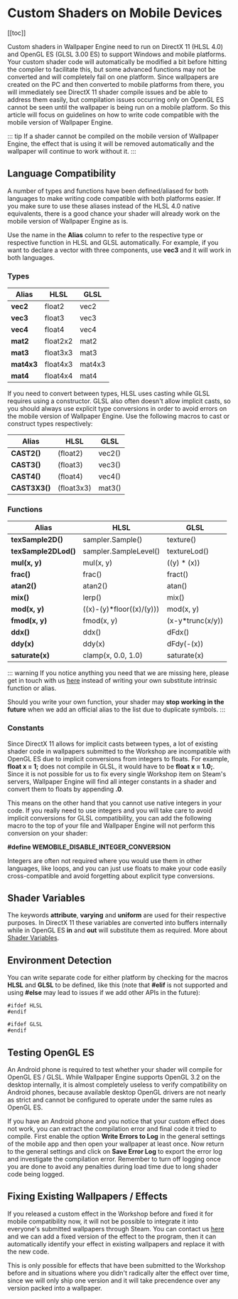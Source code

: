 # Custom Shaders on Mobile Devices

[[toc]]

Custom shaders in Wallpaper Engine need to run on DirectX 11 (HLSL 4.0) and OpenGL ES (GLSL 3.00 ES) to support Windows and mobile platforms. Your custom shader code will automatically be modified a bit before hitting the compiler to facilitate this, but some advanced functions may not be converted and will completely fail on one platform. Since wallpapers are created on the PC and then converted to mobile platforms from there, you will immediately see DirectX 11 shader compile issues and be able to address them easily, but compilation issues occurring only on OpenGL ES cannot be seen until the wallpaper is being run on a mobile platform. So this article will focus on guidelines on how to write code compatible with the mobile version of Wallpaper Engine.

::: tip
If a shader cannot be compiled on the mobile version of Wallpaper Engine, the effect that is using it will be removed automatically and the wallpaper will continue to work without it.
:::

## Language Compatibility

A number of types and functions have been defined/aliased for both languages to make writing code compatible with both platforms easier. If you make sure to use these aliases instead of the HLSL 4.0 native equivalents, there is a good chance your shader will already work on the mobile version of Wallpaper Engine as is.

Use the name in the **Alias** column to refer to the respective type or respective function in HLSL and GLSL automatically. For example, if you want to declare a vector with three components, use **vec3** and it will work in both languages.

### Types

|Alias|HLSL|GLSL|
|-|-|-|
|**vec2**|float2|vec2|
|**vec3**|float3|vec3|
|**vec4**|float4|vec4|
|**mat2**|float2x2|mat2|
|**mat3**|float3x3|mat3|
|**mat4x3**|float4x3|mat4x3|
|**mat4**|float4x4|mat4|

If you need to convert between types, HLSL uses casting while GLSL requires using a constructor. GLSL also often doesn't allow implicit casts, so you should always use explicit type conversions in order to avoid errors on the mobile version of Wallpaper Engine. Use the following macros to cast or construct types respectively:

|Alias|HLSL|GLSL|
|-|-|-|
|**CAST2()**|(float2)|vec2()|
|**CAST3()**|(float3)|vec3()|
|**CAST4()**|(float4)|vec4()|
|**CAST3X3()**|(float3x3)|mat3()|

### Functions

|Alias|HLSL|GLSL|
|-|-|-|
|**texSample2D()**|sampler.Sample()|texture()|
|**texSample2DLod()**|sampler.SampleLevel()|textureLod()|
|**mul(x, y)**|mul(x, y)|((y) * (x))|
|**frac()**|frac()|fract()|
|**atan2()**|atan2()|atan()|
|**mix()**|lerp()|mix()|
|**mod(x, y)**|((x)-(y)*floor((x)/(y)))|mod(x, y)|
|**fmod(x, y)**|fmod(x, y)|(x-y*trunc(x/y))|
|**ddx()**|ddx()|dFdx()|
|**ddy(x)**|ddy(x)|dFdy(-(x))|
|**saturate(x)**|clamp(x, 0.0, 1.0)|saturate(x)|

::: warning
If you notice anything you need that we are missing here, please get in touch with us [here](https://help.wallpaperengine.io/debug/contact.html) instead of writing your own substitute intrinsic function or alias.

Should you write your own function, your shader may **stop working in the future** when we add an official alias to the list due to duplicate symbols.
:::

### Constants

Since DirectX 11 allows for implicit casts between types, a lot of existing shader code in wallpapers submitted to the Workshop are incompatible with OpenGL ES due to implicit conversions from integers to floats. For example, **float x = 1;** does not compile in GLSL, it would have to be **float x = 1.0;**. Since it is not possible for us to fix every single Workshop item on Steam's servers, Wallpaper Engine will find all integer constants in a shader and convert them to floats by appending **.0**.

This means on the other hand that you cannot use native integers in your code. If you really need to use integers and you will take care to avoid implicit conversions for GLSL compatibility, you can add the following macro to the top of your file and Wallpaper Engine will not perform this conversion on your shader:

**#define WEMOBILE_DISABLE_INTEGER_CONVERSION**

Integers are often not required where you would use them in other languages, like loops, and you can just use floats to make your code easily cross-compatible and avoid forgetting about explicit type conversions.

## Shader Variables

The keywords **attribute**, **varying** and **uniform** are used for their respective purposes. In DirectX 11 these variables are converted into buffers internally while in OpenGL ES **in** and **out** will substitute them as required. More about [Shader Variables](/en/scene/shader/variables.html).

## Environment Detection

You can write separate code for either platform by checking for the macros **HLSL** and **GLSL** to be defined, like this (note that **#elif** is not supported and using **#else** may lead to issues if we add other APIs in the future):

	#ifdef HLSL
	#endif

	#ifdef GLSL
	#endif

## Testing OpenGL ES

An Android phone is required to test whether your shader will compile for OpenGL ES / GLSL. While Wallpaper Engine supports OpenGL 3.2 on the desktop internally, it is almost completely useless to verify compatibility on Android phones, because available desktop OpenGL drivers are not nearly as strict and cannot be configured to operate under the same rules as OpenGL ES.

If you have an Android phone and you notice that your custom effect does not work, you can extract the compilation error and final code it tried to compile. First enable the option **Write Errors to Log** in the general settings of the mobile app and then open your wallpaper at least once. Now return to the general settings and click on **Save Error Log** to export the error log and investigate the compilation error. Remember to turn off logging once you are done to avoid any penalties during load time due to long shader code being logged.

## Fixing Existing Wallpapers / Effects

If you released a custom effect in the Workshop before and fixed it for mobile compatibility now, it will not be possible to integrate it into everyone's submitted wallpapers through Steam. You can contact us [here](https://help.wallpaperengine.io/debug/contact.html) and we can add a fixed version of the effect to the program, then it can automatically identify your effect in existing wallpapers and replace it with the new code.

This is only possible for effects that have been submitted to the Workshop before and in situations where you didn't radically alter the effect over time, since we will only ship one version and it will take precendence over any version packed into a wallpaper.

